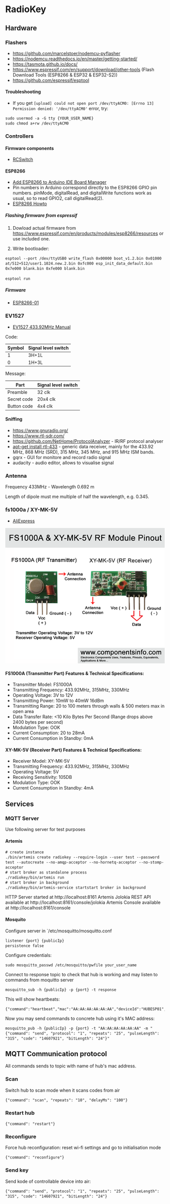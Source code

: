 # RadioKey

## Hardware

### Flashers

 * https://github.com/marcelstoer/nodemcu-pyflasher
 * https://nodemcu.readthedocs.io/en/master/getting-started/
 * https://tasmota.github.io/docs/
 * https://www.espressif.com/en/support/download/other-tools (Flash Download Tools (ESP8266 & ESP32 & ESP32-S2))
 * https://github.com/espressif/esptool
 
#### Troubleshooting

* If you get `[upload] could not open port /dev/ttyACM0: [Errno 13] Permission denied: '/dev/ttyACM0'` error, try:
```
sudo usermod -a -G tty {YOUR_USER_NAME}
sudo chmod a+rw /dev/ttyACM0
```

### Controllers

#### Firmware components

* [RCSwitch](https://github.com/sui77/rc-switch)

#### ESP8266

* [Add ESP8266 to Arduino IDE Board Manager](https://github.com/esp8266/Arduino/#installing-with-boards-manager)
* Pin numbers in Arduino correspond directly to the ESP8266 GPIO pin numbers. pinMode, digitalRead, and digitalWrite functions work as usual, so to read GPIO2, call digitalRead(2).
* [ESP8266 Howto](https://tttapa.github.io/ESP8266/Chap07%20-%20Wi-Fi%20Connections.html)

##### Flashing firmware from espressif

1) Dowload actual firmware from https://www.espressif.com/en/products/modules/esp8266/resources or use included one.

2) Write bootloader:

```
esptool --port /dev/ttyUSB0 write_flash 0x00000 boot_v1.2.bin 0x01000 at/512+512/user1.1024.new.2.bin 0xfc000 esp_init_data_default.bin 0x7e000 blank.bin 0xfe000 blank.bin

esptool run
```

##### Firmware

* [ESP8266-01](https://github.com/RadioKey/Firmware_ESP8266-01)

### EV1527

* [EV1527 433.92MHz Manual](/datasheets/EV1527.pdf)

Code:

| Symbol | Signal level switch | 
|---|-------|
| 1 | 3H+1L |
| 0 | 1H+3L |


Message:

| Part | Signal level switch |
|---|-------|
| Preamble | 32 clk | 1H+31L |
| Secret code | 20x4 clk | e.g. 11011110111001100011 |
| Button code | 4x4 clk | e.g. 0001 | 

#### Sniffing

* https://www.gnuradio.org/
* https://www.rtl-sdr.com/
* https://github.com/NetHome/ProtocolAnalyzer - IR/RF protocol analyser
* [apt-get install rtl-433](https://github.com/merbanan/rtl_433) - generic data receiver, mainly for the 433.92 MHz, 868 MHz (SRD), 315 MHz, 345 MHz, and 915 MHz ISM bands.
* gqrx - GUI for monitore and record radio signal
* audacity - audio editor, allows to visualise signal


### Antenna

Frequency 433MHz - Wavelength 0.692 m

Length of dipole must me multiple of half the wavelength, e.g. 0.345.

### fs1000a / XY-MK-5V 

* [AliExpress](https://aliexpress.ru/item/32318951712.html)

![](/datasheets/fs1000a-XY-MK-5V-433mhz-module-pinout.png)

#### FS1000A (Transmitter Part) Features & Technical Specifications:

* Transmitter Model: FS1000A
* Transmitting Frequency: 433.92MHz, 315MHz, 330MHz
* Operating Voltage: 3V to 12V
* Transmitting Power: 10mW to 40mW 16dBm
* Transmitting Range: 20 to 100 meters through walls & 500 meters max in open area
* Data Transfer Rate: <10 Kilo Bytes Per Second (Range drops above 2400 bytes per second)
* Modulation Type: OOK
* Current Consumption: 20 to 28mA
* Current Consumption in Standby: 0mA
 

#### XY-MK-5V (Receiver Part) Features & Technical Specifications:

* Receiver Model: XY-MK-5V
* Transmitting Frequency: 433.92MHz, 315MHz, 330MHz
* Operating Voltage: 5V
* Receiving Sensitivity: 105DB
* Modulation Type: OOK
* Current Consumption in Standby: 4mA

## Services

### MQTT Server

Use following server for test purposes

#### Artemis 

```
# create instance
./bin/artemis create radiokey --require-login --user test --password test --autocreate --no-amqp-acceptor --no-hornetq-acceptor --no-stomp-acceptor
# start broker as standalone process
./radiokey/bin/artemis run
# start broker in background
./radiokey/bin/artemis-service startstart broker in background
```

HTTP Server started at http://localhost:8161
Artemis Jolokia REST API available at http://localhost:8161/console/jolokia
Artemis Console available at http://localhost:8161/console

#### Mosquito

Configure server in `/etc/mosquitto/mosquitto.conf

```
listener {port} {publicIp}
persistence false
```

Configure credentials:

```
sudo mosquitto_passwd /etc/mosquitto/pwfile your_user_name
```

Connect to response topic to check that hub is working and may listen to commands from moquitto server

```
mosquitto_sub -h {publicIp} -p {port} -t response
```

This will show heartbeats:

```
{"command":"heartbeat","mac":"AA:AA:AA:AA:AA:AA","deviceId":"HUBESP01","protocolVersion":"0.0.1"}
```

Now you may send commands to concrete hub using it's MAC address:

```
mosquitto_pub -h {publicIp} -p {port} -t "AA:AA:AA:AA:AA:AA" -m "{"command": "send", "protocol": "1", "repeats": "25", "pulseLength": "315", "code": "14607921", "bitLength": "24"}"
```

## MQTT Communication protocol

All commands sends to topic with name of hub's mac address.

### Scan

Switch hub to scan mode when it scans codes from air

```
{"command": "scan", "repeats": "10", "delayMs": "100"}
```

### Restart hub

```
{"command": "restart"}
```

### Reconfigure

Force hub reconfiguration: reset wi-fi settings and go to initialisation mode

```
{"command": "reconfigure"}
```

### Send key

Send kode of controllable device into air:

```
{"command": "send", "protocol": "1", "repeats": "25", "pulseLength": "315", "code": "14607921", "bitLength": "24"}
```

